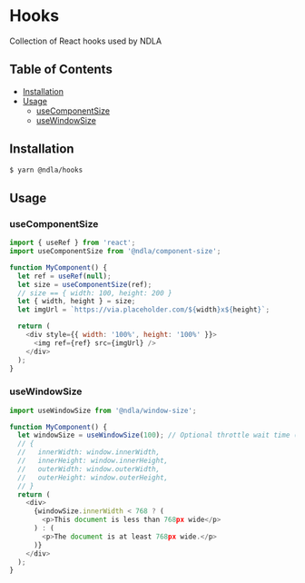# Hooks

Collection of React hooks used by NDLA

## Table of Contents

- [Installation](#installation)
- [Usage](#usage)
  - [useComponentSize](#useComponentSize)
  - [useWindowSize](#useWindowSize)

## Installation

```sh
$ yarn @ndla/hooks
```

## Usage

### useComponentSize

```js
import { useRef } from 'react';
import useComponentSize from '@ndla/component-size';

function MyComponent() {
  let ref = useRef(null);
  let size = useComponentSize(ref);
  // size == { width: 100, height: 200 }
  let { width, height } = size;
  let imgUrl = `https://via.placeholder.com/${width}x${height}`;

  return (
    <div style={{ width: '100%', height: '100%' }}>
      <img ref={ref} src={imgUrl} />
    </div>
  );
}
```

### useWindowSize

```js
import useWindowSize from '@ndla/window-size';

function MyComponent() {
  let windowSize = useWindowSize(100); // Optional throttle wait time (in ms)
  // {
  //   innerWidth: window.innerWidth,
  //   innerHeight: window.innerHeight,
  //   outerWidth: window.outerWidth,
  //   outerHeight: window.outerHeight,
  // }
  return (
    <div>
      {windowSize.innerWidth < 768 ? (
        <p>This document is less than 768px wide</p>
      ) : (
        <p>The document is at least 768px wide.</p>
      )}
    </div>
  );
}
```
